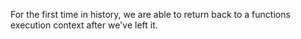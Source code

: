 For the first time in history, we are able to return back to a functions execution context after we've left it.

